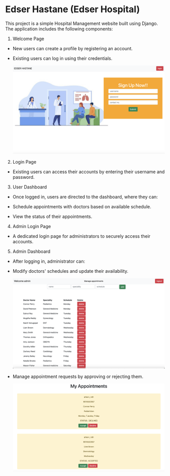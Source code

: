 # Edser Hastane (Edser Hospital)
This project is a simple Hospital Management website built using Django. The application includes the following components:

1. Welcome Page
   
  - New users can create a profile by registering an account.
  - Existing users can log in using their credentials.

    ![](./Screenshots/welcome_page.png)
2. Login Page

  - Existing users can access their accounts by entering their username and password. 
3. User Dashboard

  - Once logged in, users are directed to the dashboard, where they can:
  - Schedule appointments with doctors based on available schedule.

    [](./Screenshots/user_dashboard.png)
  - View the status of their appointments.

    [](./Screenshots/user_appt.png)
4. Admin Login Page

  - A dedicated login page for administrators to securely access their accounts.
5. Admin Dashboard

  - After logging in, administrator can:
  - Modify doctors' schedules and update their availability.

    ![](./Screenshots/admin_dashboard.png)
  - Manage appointment requests by approving or rejecting them.

    ![](./Screenshots/admin_appt.png)
